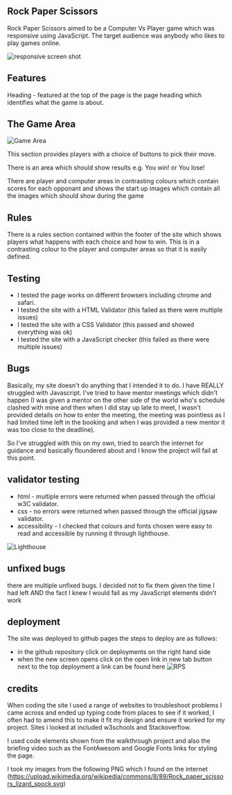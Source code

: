 
## Rock Paper Scissors

Rock Paper Scissors aimed to be a Computer Vs Player game which was responsive using JavaScript.  The target audience was anybody who likes to play games online.

![responsive screen shot](Media/RPSmockup.png)

## Features

Heading - featured at the top of the page is the page heading which identifies what the game is about.


## The Game Area
![Game Area](assets/images/RPSsite.png)

This section provides players with a choice of buttons to pick their move. 

There is an area which should show results e.g. You win! or You lose!

There are player and computer areas in contrasting colours which contain scores for each opponant and shows the start up images which contain all the images which should show during the game

## Rules
There is a rules section contained within the footer of the site which shows players what happens with each choice and how to win. This is in a contrasting colour to the player and computer areas so that it is easily defined.

## Testing

- I tested the page works on different browsers including chrome and safari.
- I tested the site with a HTML Validator (this failed as there were multiple issues)
- I tested the site with a CSS Validator (this passed and showed everything was ok)
- I tested the site with a JavaScript checker (this failed as there were multiple issues)

## Bugs
Basically, my site doesn't do anything that I intended it to do. I have REALLY struggled with Javascript. I've tried to have mentor meetings which didn't happen (I was given a mentor on the other side of the world who's schedule clashed with mine and then when I did stay up late to meet, I wasn't provided details on how to enter the meeting, the meeting was pointless as I had limited time left in the booking and when I was provided a new mentor it was too close to the deadline).

So I've struggled with this on my own, tried to search the internet for guidance and basically floundered about and I know the project will fail at this point.

## validator testing
- html - multiple errors were returned when passed through the official w3C validator.
- css - no errors were returned when passed through the official jigsaw validator.
- accessibility - I checked that colours and fonts chosen were easy to read and accessible by running it through lighthouse.

![Lighthouse](Media/Lighthouse.png)

## unfixed bugs
there are multiple unfixed bugs. I decided not to fix them given the time I had left AND the fact I knew I would fail as my JavaScript elements didn't work

## deployment
The site was deployed to github pages
the steps to deploy are as follows:
  - in the github repository click on deployments on the right hand side
  - when the new screen opens click on the open link in new tab button next to the top deployment
a link can be found here ![RPS](https://gjwilson20.github.io/RPS/)

## credits
When coding the site I used a range of websites to troubleshoot problems I came across and ended up typing code from places to see if it worked, I often had to amend this to make it fit my design and ensure it worked for my project. Sites i looked at included w3schools and Stackoverflow. 

I used code elements shown from the walkthrough project and also the briefing video such as the FontAwesom and Google Fonts links for styling the page.

I took my images from the following PNG which I found on the internet (https://upload.wikimedia.org/wikipedia/commons/8/89/Rock_paper_scissors_lizard_spock.svg)


